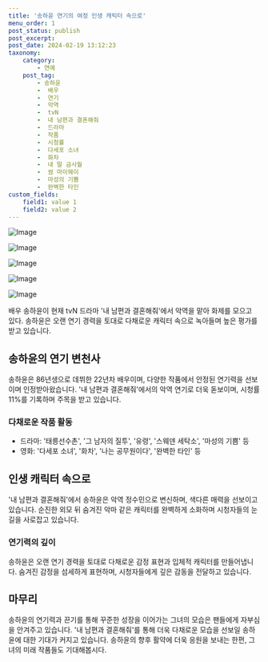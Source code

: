 ```yaml
---
title: '송하윤 연기의 여정 인생 캐릭터 속으로'
menu_order: 1
post_status: publish
post_excerpt: 
post_date: 2024-02-19 13:12:23
taxonomy:
    category:
        - 연예
    post_tag:
        - 송하윤
        -  배우
        -  연기
        -  악역
        -  tvN
        -  내 남편과 결혼해줘
        -  드라마
        -  작품
        -  시청률
        -  다세포 소녀
        -  화차
        -  내 딸 금사월
        -  쌈 마이웨이
        -  마성의 기쁨
        -  완벽한 타인
custom_fields:
    field1: value 1
    field2: value 2
---
```


![Image](https://mimgnews.pstatic.net/image/311/2024/02/13/0001690973_001_20240213151401446.jpg?type=w540)

![Image](https://ssl.pstatic.net/mimgnews/image/311/2024/02/13/0001690973_002_20240213151401487.jpg?type=w540)

![Image](https://mimgnews.pstatic.net/image/311/2024/02/13/0001690973_003_20240213151401532.jpg?type=w540)

![Image](https://ssl.pstatic.net/mimgnews/image/311/2024/02/13/0001690973_004_20240213151401567.jpg?type=w540)

![Image](https://mimgnews.pstatic.net/image/311/2024/02/13/0001690973_005_20240213151401595.jpg?type=w540)

배우 송하윤이 현재 tvN 드라마 '내 남편과 결혼해줘'에서 악역을 맡아 화제를 모으고 있다. 송하윤은 오랜 연기 경력을 토대로 다채로운 캐릭터 속으로 녹아들며 높은 평가를 받고 있습니다.
## 송하윤의 연기 변천사
송하윤은 86년생으로 데뷔한 22년차 배우이며, 다양한 작품에서 안정된 연기력을 선보이며 인정받아왔습니다. '내 남편과 결혼해줘'에서의 악역 연기로 더욱 돋보이며, 시청률 11%를 기록하며 주목을 받고 있습니다.
### 다채로운 작품 활동
- 드라마: '태릉선수촌', '그 남자의 질투', '유령', '스웨덴 세탁소', '마성의 기쁨' 등
- 영화: '다세포 소녀', '화차', '나는 공무원이다', '완벽한 타인' 등
## 인생 캐릭터 속으로
'내 남편과 결혼해줘'에서 송하윤은 악역 정수민으로 변신하며, 색다른 매력을 선보이고 있습니다. 순진한 외모 뒤 숨겨진 악마 같은 캐릭터를 완벽하게 소화하며 시청자들의 눈길을 사로잡고 있습니다.
### 연기력의 깊이
송하윤은 오랜 연기 경력을 토대로 다채로운 감정 표현과 입체적 캐릭터를 만들어냅니다. 숨겨진 감정을 섬세하게 표현하며, 시청자들에게 깊은 감동을 전달하고 있습니다.
## 마무리
송하윤의 연기력과 끈기를 통해 꾸준한 성장을 이어가는 그녀의 모습은 팬들에게 자부심을 안겨주고 있습니다. '내 남편과 결혼해줘'를 통해 더욱 다채로운 모습을 선보일 송하윤에 대한 기대가 커지고 있습니다. 송하윤의 향후 활약에 더욱 응원을 보내는 한편, 그녀의 미래 작품들도 기대해봅시다.
